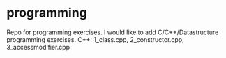# programming
Repo for programming exercises. I would like to add C/C++/Datastructure programming exercises. 
C++: 
1_class.cpp, 2_constructor.cpp, 3_accessmodifier.cpp

